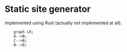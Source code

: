 # Static site generator
implemented using Rust (actually not implemented at all).

```mermaid
    graph LR;
    A-->B;
    C-->B;
    B-->D;
```
